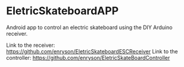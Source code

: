 # EletricSkateboardAPP
Android app to control an electric skateboard using the DIY Arduino receiver.

Link to the receiver: https://github.com/enryson/EletricSkateboardESCReceiver
Link to the controller: https://github.com/enryson/EletricSkateBoardController